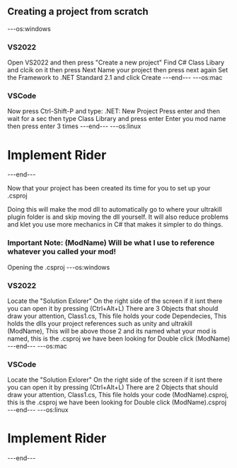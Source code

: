 ## Creating a project from scratch

---os:windows
### VS2022
Open VS2022 and then press "Create a new project"
Find C# Class Libary and clcik on it then press Next
Name your project then press next again
Set the Framework to .NET Standard 2.1 and click Create
---end---
---os:mac
### VSCode
Now press Ctrl-Shift-P and type: .NET: New Project
Press enter and then wait for a sec then type Class Library and press enter
Enter you mod name then press enter 3 times
---end---
---os:linux
# Implement Rider
---end---

Now that your project has been created its time for you to set up your .csproj

Doing this will make the mod dll to automatically go to where your ultrakill plugin folder is and skip moving the dll yourself.
It will also reduce problems and klet you use more mechanics in C# that makes it simpler to do things.

### Important Note: (ModName) Will be what I use to reference whatever you called your mod!

Opening the .csproj
---os:windows
### VS2022
Locate the "Solution Exlorer" On the right side of the screen if it isnt there you can open it by pressing (Ctrl+Alt+L)
There are 3 Objects that should draw your attention,
Class1.cs, This file holds your code
Dependecies, This holds the dlls your project references such as unity and ultrakill
(ModName), This will be above those 2 and its named what your mod is named, this is the .csproj we have been looking for
Double click (ModName)
---end---
---os:mac
### VSCode
Locate the "Solution Exlorer" On the right side of the screen if it isnt there you can open it by pressing (Ctrl+Alt+L)
There are 2 Objects that should draw your attention,
Class1.cs, This file holds your code
(ModName).csproj, this is the .csproj we have been looking for
Double click (ModName).csproj
---end---
---os:linux
# Implement Rider
---end---